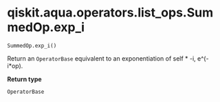 # qiskit.aqua.operators.list\_ops.SummedOp.exp\_i

`SummedOp.exp_i()`

Return an `OperatorBase` equivalent to an exponentiation of self \* -i, e^(-i\*op).

**Return type**

`OperatorBase`

